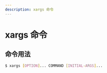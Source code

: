 ```yaml
---
description: xargs 命令
---
```


# xargs 命令

## 命令用法

``` bash
$ xargs [OPTION]... COMMAND [INITIAL-ARGS]...
```
